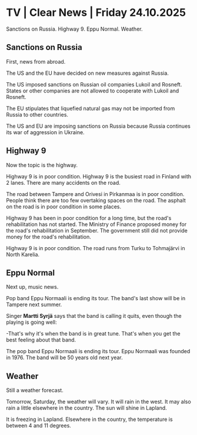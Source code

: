 # TV | Clear News | Friday 24.10.2025

Sanctions on Russia. Highway 9. Eppu Normal. Weather.

## Sanctions on Russia

First, news from abroad.

The US and the EU have decided on new measures against Russia.

The US imposed sanctions on Russian oil companies Lukoil and Rosneft. States or other companies are not allowed to cooperate with Lukoil and Rosneft.

The EU stipulates that liquefied natural gas may not be imported from Russia to other countries.

The US and EU are imposing sanctions on Russia because Russia continues its war of aggression in Ukraine.

## Highway 9

Now the topic is the highway.

Highway 9 is in poor condition. Highway 9 is the busiest road in Finland with 2 lanes. There are many accidents on the road.

The road between Tampere and Orivesi in Pirkanmaa is in poor condition. People think there are too few overtaking spaces on the road. The asphalt on the road is in poor condition in some places.

Highway 9 has been in poor condition for a long time, but the road's rehabilitation has not started. The Ministry of Finance proposed money for the road's rehabilitation in September. The government still did not provide money for the road's rehabilitation.

Highway 9 is in poor condition. The road runs from Turku to Tohmajärvi in North Karelia.

## Eppu Normal

Next up, music news.

Pop band Eppu Normaali is ending its tour. The band's last show will be in Tampere next summer.

Singer **Martti Syrjä** says that the band is calling it quits, even though the playing is going well:

-That's why it's when the band is in great tune. That's when you get the best feeling about that band.

The pop band Eppu Normaali is ending its tour. Eppu Normaali was founded in 1976. The band will be 50 years old next year.

## Weather

Still a weather forecast.

Tomorrow, Saturday, the weather will vary. It will rain in the west. It may also rain a little elsewhere in the country. The sun will shine in Lapland.

It is freezing in Lapland. Elsewhere in the country, the temperature is between 4 and 11 degrees.
